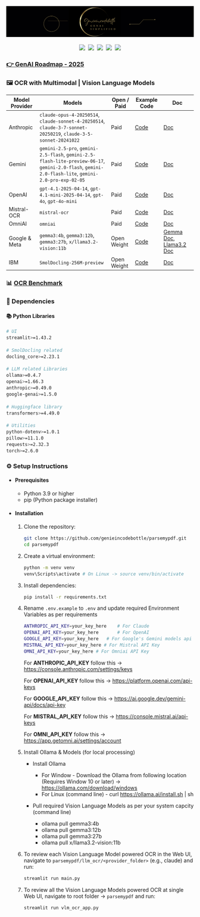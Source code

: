 <div align="center">
<a href="https://www.instagram.com/genieincodebottle/"><img src="../images/genie_logo.png"></a>
</div>
<br>
<div align="center">
    <a target="_blank" href="https://www.youtube.com/@genieincodebottle"><img src="https://img.shields.io/badge/YouTube-11.5K-blue"></a>&nbsp;
    <a target="_blank" href="https://www.linkedin.com/in/rajesh-srivastava"><img src="https://img.shields.io/badge/style--5eba00.svg?label=LinkedIn&logo=linkedin&style=social"></a>&nbsp;
    <a target="_blank" href="https://www.instagram.com/genieincodebottle/"><img src="https://img.shields.io/badge/52K-C13584?style=round-square&labelColor=C13584&logo=instagram&logoColor=white&link=https://www.instagram.com/eduardopiresbr/"></a>&nbsp;
    <a target="_blank" href="https://medium.com/@raj-srivastava"><img src="https://img.shields.io/badge/Medium-12100E?style=round-square&style=for-the-badge&logo=medium"></a>&nbsp;
    <a target="_blank" href="https://x.com/zero2nn"><img src="https://img.shields.io/twitter/url/https/twitter.com/cloudposse.svg?style=social&label=%20%40zero2nn"></a>
</div>

### <a target="_blank" href="https://github.com/genieincodebottle/generative-ai/blob/main/GenAI_Roadmap.md">👉 GenAI Roadmap - 2025</a></h3>

### 🖼️ OCR with Multimodal | Vision Language Models

| Model Provider | Models                                                       | Open / Paid | Example Code     | Doc       |
| -------------- | ------------------------------------------------------------ | ------------------ | -------- |---------- |
| Anthropic      | `claude-opus-4-20250514`, `claude-sonnet-4-20250514`, `claude-3-7-sonnet-20250219`, `claude-3-5-sonnet-20241022`   | Paid               | [Code](/vlm_ocr/anthropic/main.py)              | [Doc](https://www.anthropic.com/claude/sonnet)                                                                                |
| Gemini         | `gemini-2.5-pro`, `gemini-2.5-flash`, `gemini-2.5-flash-lite-preview-06-17`, `gemini-2.0-flash`, `gemini-2.0-flash-lite`, `gemini-2.0-pro-exp-02-05` | Paid               | [Code](/vlm_ocr/gemini/main.py)              | [Doc](https://ai.google.dev/gemini-api/docs/models)
| OpenAI         | `gpt-4.1-2025-04-14`, `gpt-4.1-mini-2025-04-14`, `gpt-4o`, `gpt-4o-mini` | Paid               | [Code](/vlm_ocr/openai//main.py)              | [Doc](https://platform.openai.com/docs/models/gpt-4o)
| Mistral-OCR        | `mistral-ocr`                                                | Paid  | [Code](/vlm_ocr/mistral_ocr/main.py)              | [Doc](https://docs.mistral.ai/capabilities/document/)
| OmniAI         | `omniai`                                                     | Paid  | [Code](/vlm_ocr/omniai/main.py)              | [Doc](https://docs.getomni.ai/docs/introduction)
| Google & Meta         | `gemma3:4b`, `gemma3:12b`, `gemma3:27b`, `x/llama3.2-vision:11b` | Open Weight  | [Code](/vlm_ocr/ollama_models/main.py)              | [Gemma Doc](https://blog.google/technology/developers/gemma-3/), [Llama3.2 Doc](https://ai.meta.com/blog/llama-3-2-connect-2024-vision-edge-mobile-devices/)
| IBM         | `SmolDocling-256M-preview`                                       | Open Weight | [Code](/vlm_ocr/smol_docling//main.py)              | [Doc](https://huggingface.co/ds4sd/SmolDocling-256M-preview)

### 📊 [OCR Benchmark](https://github.com/getomni-ai/benchmark?tab=readme-ov-file#omni-ocr-benchmark) 

### 🔗 Dependencies

#### 📚 Python Libraries
```bash
# UI
streamlit>=1.43.2 

# SmolDocling related
docling_core>=2.23.1

# LLM related Libraries
ollama>=0.4.7
openai>=1.66.3
anthropic>=0.49.0
google-genai>=1.5.0

# Huggingface library
transformers>=4.49.0

# Utilities
python-dotenv>=1.0.1
pillow>=11.1.0 
requests>=2.32.3
torch>=2.6.0
```

### ⚙️ Setup Instructions

- #### Prerequisites
   - Python 3.9 or higher
   - pip (Python package installer)

- #### Installation
   1. Clone the repository:
      ```bash
      git clone https://github.com/genieincodebottle/parsemypdf.git
      cd parsemypdf
      ```
   2. Create a virtual environment:
      ```bash
      python -m venv venv
      venv\Scripts\activate # On Linux -> source venv/bin/activate
      ```
   3. Install dependencies:
      ```bash
      pip install -r requirements.txt
      ```
   4. Rename `.env.example` to `.env` and update required Environment Variables as per requirements
      ```bash
      ANTHROPIC_API_KEY=your_key_here    # For Claude
      OPENAI_API_KEY=your_key_here       # For OpenAI
      GOOGLE_API_KEY=your_key_here   # For Google's Gemini models api key
      MISTRAL_API_KEY=your_key_here # For Mistral API Key
      OMNI_API_KEY=your_key_here # For Omniai API Key
      ```
      For **ANTHROPIC_API_KEY** follow this -> https://console.anthropic.com/settings/keys

      For **OPENAI_API_KEY** follow this -> https://platform.openai.com/api-keys

      For **GOOGLE_API_KEY** follow this -> https://ai.google.dev/gemini-api/docs/api-key

      For **MISTRAL_API_KEY** follow this -> https://console.mistral.ai/api-keys

      For **OMNI_API_KEY** follow this -> https://app.getomni.ai/settings/account

  5. Install Ollama & Models (for local processing)
      - Install Ollama
         - For Window - Download the Ollama from following location (Requires Window 10 or later) -> https://ollama.com/download/windows
         - For Linux (command line) - curl https://ollama.ai/install.sh | sh

      - Pull required Vision Language Models as per your system capcity (command line)
         - ollama pull gemma3:4b
         - ollama pull gemma3:12b
         - ollama pull gemma3:27b
         - ollama pull x/llama3.2-vision:11b

  6. To review each Vision Language Model powered OCR in the Web UI, navigate to `parsemypdf/llm_ocr/<provider_folder>` (e.g., claude) and run:
      
      ```bash 
      streamlit run main.py 
      ```
  7.  To review all the Vision Language Models powered OCR at single Web UI, navigate to root folder -> `parsemypdf` and run:
      
      ```bash 
      streamlit run vlm_ocr_app.py 
      ```